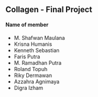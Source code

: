 ## Collagen - Final Project
  
#### Name of member  
- M. Shafwan Maulana
- Krisna Humanis
- Kenneth Sebastian
- Faris Putra
- M. Ramadhan Putra
- Roland Topuh
- Riky Dermawan
- Azzahra Agnimaya
- Digra Izham